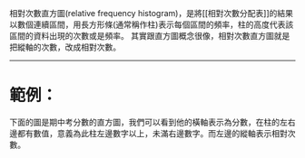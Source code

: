 相對次數直方圖(relative frequency histogram)，是將[[相對次數分配表]]的結果以數個連續區間，用長方形條(通常稱作柱)表示每個區間的頻率，柱的高度代表該區間的資料出現的次數或是頻率。
其實跟直方圖概念很像，相對次數直方圖就是把縱軸的次數，改成相對次數。
- - -
# 範例：
下面的圖是期中考分數的直方圖，我們可以看到他的橫軸表示為分數，在柱的左右邊都有數值，意義為此柱左邊數字以上，未滿右邊數字。而左邊的縱軸表示相對次數。